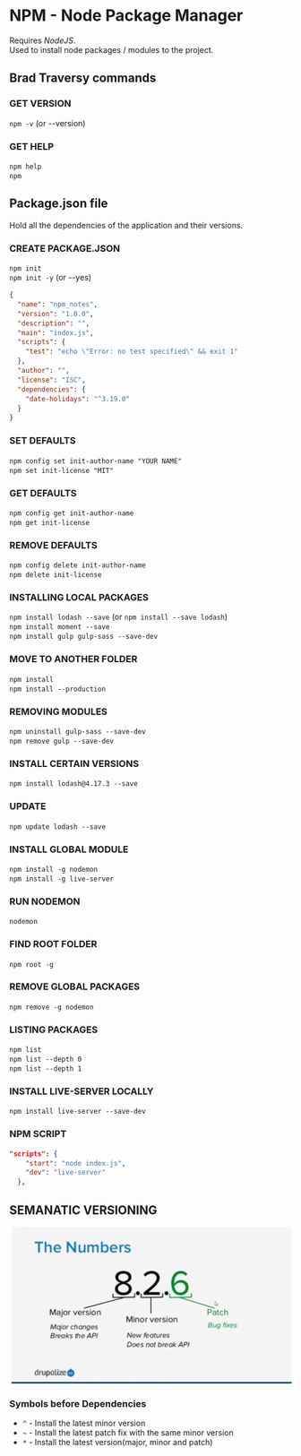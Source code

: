 # NPM - Node Package Manager

Requires *NodeJS*.  
Used to install node packages / modules to the project.  

## Brad Traversy commands
### GET VERSION
`npm -v` (or --version)

### GET HELP
`npm help`  
`npm`

## Package.json file
Hold all the dependencies of the application and their versions.

### CREATE PACKAGE.JSON
`npm init`  
`npm init -y` (or --yes)
```json
{
  "name": "npm_notes",
  "version": "1.0.0",
  "description": "",
  "main": "index.js",
  "scripts": {
    "test": "echo \"Error: no test specified\" && exit 1"
  },
  "author": "",
  "license": "ISC",
  "dependencies": {
    "date-holidays": "^3.19.0"
  }
}
```

### SET DEFAULTS
`npm config set init-author-name "YOUR NAME"`  
`npm set init-license "MIT"`

### GET DEFAULTS
`npm config get init-author-name`  
`npm get init-license`

### REMOVE DEFAULTS
`npm config delete init-author-name`  
`npm delete init-license`

### INSTALLING LOCAL PACKAGES
`npm install lodash --save` (or `npm install --save lodash`)  
`npm install moment --save`  
`npm install gulp gulp-sass --save-dev`

### MOVE TO ANOTHER FOLDER
`npm install`  
`npm install --production`  

### REMOVING MODULES
`npm uninstall gulp-sass --save-dev`  
`npm remove gulp --save-dev`  

### INSTALL CERTAIN VERSIONS
`npm install lodash@4.17.3 --save`  

### UPDATE
`npm update lodash --save`  

### INSTALL GLOBAL MODULE
`npm install -g nodemon`  
`npm install -g live-server`  

### RUN NODEMON
`nodemon`

### FIND ROOT FOLDER
`npm root -g`  

### REMOVE GLOBAL PACKAGES
`npm remove -g nodemon`  

### LISTING PACKAGES
`npm list`  
`npm list --depth 0`  
`npm list --depth 1`

### INSTALL LIVE-SERVER LOCALLY
`npm install live-server --save-dev`

### NPM SCRIPT
```json
"scripts": {
    "start": "node index.js",
    "dev": "live-server"
  },
  ```

  ## SEMANATIC VERSIONING
  ![Semantic versioning](./images/semantic_versioning.png)

  ### Symbols before Dependencies
* `^` - Install the latest minor version
* `~` - Install the latest patch fix with the same minor version
* `*` - Install the latest version(major, minor and patch)